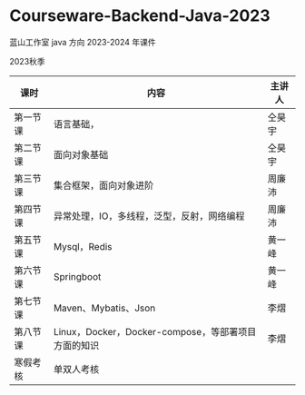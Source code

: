 # Courseware-Backend-Java-2023
蓝山工作室 java 方向 2023-2024 年课件


2023秋季

| 课时     | 内容                                                | 主讲人 |
| -------- | --------------------------------------------------- | ------ |
| 第一节课 | 语言基础，                                          | 仝昊宇 |
| 第二节课 | 面向对象基础                                         | 仝昊宇 |
| 第三节课 | 集合框架，面向对象进阶                               | 周廉沛 |
| 第四节课 | 异常处理，IO，多线程，泛型，反射，网络编程             | 周廉沛 |
| 第五节课 | Mysql，Redis                                       | 黄一峰 |
| 第六节课 | Springboot                                         | 黄一峰 |
| 第七节课 | Maven、Mybatis、Json                               | 李熠   |
| 第八节课 | Linux，Docker，Docker-compose，等部署项目方面的知识  | 李熠   |
| 寒假考核 | 单双人考核                                          |       |
